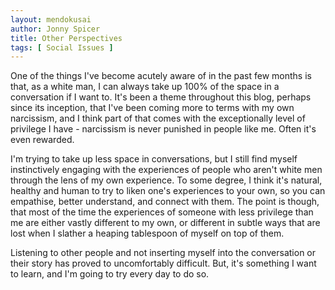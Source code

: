 ```yaml
---
layout: mendokusai
author: Jonny Spicer
title: Other Perspectives
tags: [ Social Issues ]
---
```

One of the things I've become acutely aware of in the past few months is that, as a white man, I can always take up 100% of the space in a conversation if I want to. It's been a
theme throughout this blog, perhaps since its inception, that I've been coming more to terms with my own narcissism, and I think part of that comes with the exceptionally level of
privilege I have - narcissism is never punished in people like me. Often it's even rewarded.

I'm trying to take up less space in conversations, but I still find myself instinctively engaging with the experiences of people who aren't white men through the lens of my own
experience. To some degree, I think it's natural, healthy and human to try to liken one's experiences to your own, so you can empathise, better understand, and connect with them.
The point is though, that most of the time the experiences of someone with less privilege than me are either vastly different to my own, or different in subtle ways that are
lost when I slather a heaping tablespoon of myself on top of them.

Listening to other people and not inserting myself into the conversation or their story has proved to uncomfortably difficult. But, it's something I want to learn, and I'm going to
try every day to do so.

